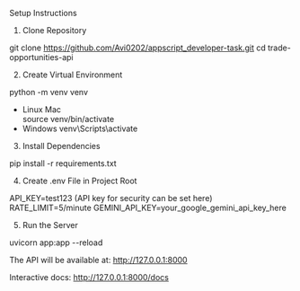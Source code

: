 Setup Instructions

1. Clone Repository

  git clone https://github.com/Avi0202/appscript_developer-task.git
  cd trade-opportunities-api

2. Create Virtual Environment

  python -m venv venv  
  - Linux Mac        
    source venv/bin/activate
  - Windows
    venv\Scripts\activate        

3. Install Dependencies

  pip install -r requirements.txt

4. Create .env File in Project Root

  API_KEY=test123         (API key for security can be set here)
  RATE_LIMIT=5/minute
  GEMINI_API_KEY=your_google_gemini_api_key_here

5. Run the Server

  uvicorn app:app --reload

The API will be available at:
http://127.0.0.1:8000

Interactive docs:
http://127.0.0.1:8000/docs